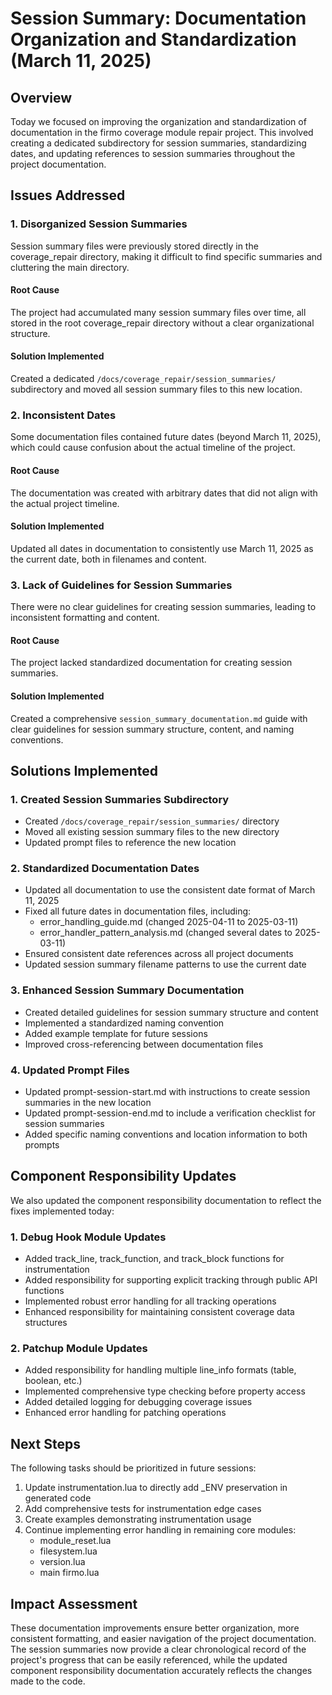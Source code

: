 # Session Summary: Documentation Organization and Standardization (March 11, 2025)

## Overview

Today we focused on improving the organization and standardization of documentation in the firmo coverage module repair project. This involved creating a dedicated subdirectory for session summaries, standardizing dates, and updating references to session summaries throughout the project documentation.

## Issues Addressed

### 1. Disorganized Session Summaries

Session summary files were previously stored directly in the coverage_repair directory, making it difficult to find specific summaries and cluttering the main directory.

#### Root Cause
The project had accumulated many session summary files over time, all stored in the root coverage_repair directory without a clear organizational structure.

#### Solution Implemented
Created a dedicated `/docs/coverage_repair/session_summaries/` subdirectory and moved all session summary files to this new location.

### 2. Inconsistent Dates

Some documentation files contained future dates (beyond March 11, 2025), which could cause confusion about the actual timeline of the project.

#### Root Cause
The documentation was created with arbitrary dates that did not align with the actual project timeline.

#### Solution Implemented
Updated all dates in documentation to consistently use March 11, 2025 as the current date, both in filenames and content.

### 3. Lack of Guidelines for Session Summaries

There were no clear guidelines for creating session summaries, leading to inconsistent formatting and content.

#### Root Cause
The project lacked standardized documentation for creating session summaries.

#### Solution Implemented
Created a comprehensive `session_summary_documentation.md` guide with clear guidelines for session summary structure, content, and naming conventions.

## Solutions Implemented

### 1. Created Session Summaries Subdirectory

- Created `/docs/coverage_repair/session_summaries/` directory
- Moved all existing session summary files to the new directory
- Updated prompt files to reference the new location

### 2. Standardized Documentation Dates

- Updated all documentation to use the consistent date format of March 11, 2025
- Fixed all future dates in documentation files, including:
  - error_handling_guide.md (changed 2025-04-11 to 2025-03-11)
  - error_handler_pattern_analysis.md (changed several dates to 2025-03-11)
- Ensured consistent date references across all project documents
- Updated session summary filename patterns to use the current date

### 3. Enhanced Session Summary Documentation

- Created detailed guidelines for session summary structure and content
- Implemented a standardized naming convention
- Added example template for future sessions
- Improved cross-referencing between documentation files

### 4. Updated Prompt Files

- Updated prompt-session-start.md with instructions to create session summaries in the new location
- Updated prompt-session-end.md to include a verification checklist for session summaries
- Added specific naming conventions and location information to both prompts

## Component Responsibility Updates

We also updated the component responsibility documentation to reflect the fixes implemented today:

### 1. Debug Hook Module Updates

- Added track_line, track_function, and track_block functions for instrumentation
- Added responsibility for supporting explicit tracking through public API functions
- Implemented robust error handling for all tracking operations
- Enhanced responsibility for maintaining consistent coverage data structures

### 2. Patchup Module Updates

- Added responsibility for handling multiple line_info formats (table, boolean, etc.)
- Implemented comprehensive type checking before property access
- Added detailed logging for debugging coverage issues
- Enhanced error handling for patching operations

## Next Steps

The following tasks should be prioritized in future sessions:

1. Update instrumentation.lua to directly add _ENV preservation in generated code
2. Add comprehensive tests for instrumentation edge cases
3. Create examples demonstrating instrumentation usage
4. Continue implementing error handling in remaining core modules:
   - module_reset.lua
   - filesystem.lua
   - version.lua
   - main firmo.lua

## Impact Assessment

These documentation improvements ensure better organization, more consistent formatting, and easier navigation of the project documentation. The session summaries now provide a clear chronological record of the project's progress that can be easily referenced, while the updated component responsibility documentation accurately reflects the changes made to the code.